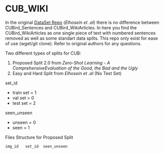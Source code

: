 # CUB_WIKI

In the original [DataSet Repo](https://github.com/EthanZhu90/ZSL_PP_CVPR17)  (_Elhosein et .al_) there is no difference between CUBird_Sentences and CUBird_WikiArticles. In here you find the CUBird_WikiArticles as one single piece of text with numbered sentences removed as well as some standart data splits. This repo only exist for ease of use (wget/git clone). Refer to original authors for any questions.

Two different types of splits for CUB:
 1. Proposed Split 2.0 from _Zero-Shot Learning - A ComprehensiveEvaluation of the Good, the Bad and the Ugly_ 
 2. Easy and Hard Split from _Elhosein et .al_ (No Test Set)

set_id

* train set = 1
* val set = 0
* test set = 2

seen_unseen

* unseen = 0
* seen = 1

Files Structure for Proposed Split

    img_id   set_id  seen_unseen
